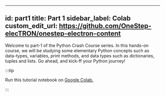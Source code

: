 
---
id: part1
title: Part 1
sidebar_label: Colab
custom_edit_url: https://github.com/OneStep-elecTRON/onestep-electron-content
---

Welcome to part-1 of the Python Crash Course series. In this hands-on course, we will be studying some elementary Python concepts such as data-types, variables, print methods, and data types such as dictionaries, tuples and lists. Go ahead, and kick-ff your Python journey!

:::tip

Run this tutorial notebook on <a href='https://colab.research.google.com/drive/1HFKvs-gB7P7dwuV_Iz2mOB2pOsW2SCIG?usp=sharing'>Google Colab.</a>

:::